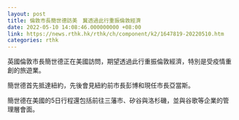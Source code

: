```yaml
---
layout: post
title: 倫敦市長簡世德訪美　冀透過此行重振倫敦經濟
date: 2022-05-10 14:08:46.000000000 +08:00
link: https://news.rthk.hk/rthk/ch/component/k2/1647819-20220510.htm
categories: rthk
---
```


英國倫敦市長簡世德正在美國訪問，期望透過此行重振倫敦經濟，特別是受疫情重創的旅遊業。

簡世德首先抵達紐約，先後會見紐約前市長彭博和現任市長亞當斯。

簡世德在美國的5日行程還包括前往三藩市、矽谷與洛杉磯，並與谷歌等企業的管理層會面。

